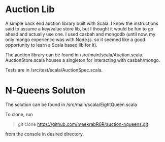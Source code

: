 Auction Lib
======

A simple back end auction library built with Scala. I know the instructions said to assume a key/value store lib,
but I thought it would be fun to go ahead and actually use one. I used casbah and mongodb (until now, my only
mongo experience was with Node.js. so it seemed like a good opportunity to learn a Scala based lib for it).

The auction library can be found in /src/main/scala/Auction.scala. AuctionStore.scala houses a singleton for interacting
with casbah/mongo.

Tests are in /src/test/scala/AuctionSpec.scala.

N-Queens Soluton
======

The solution can be found in /src/main/scala/EightQueen.scala


To clone, run
> git clone https://github.com/meekrabR6R/auction-nqueens.git 

from the console in desired directory.